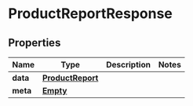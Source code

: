 
# ProductReportResponse

## Properties
Name | Type | Description | Notes
------------ | ------------- | ------------- | -------------
**data** | [**ProductReport**](ProductReport.md) |  | 
**meta** | [**Empty**](Empty.md) |  | 



